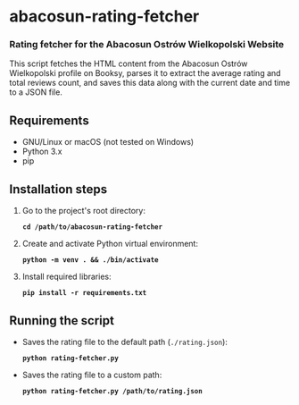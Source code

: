 # abacosun-rating-fetcher

### Rating fetcher for the Abacosun Ostrów Wielkopolski Website

This script fetches the HTML content from the Abacosun Ostrów Wielkopolski profile on Booksy, parses it to extract the average rating and total reviews count, and saves this data along with the current date and time to a JSON file.

## Requirements
- GNU/Linux or macOS (not tested on Windows)
- Python 3.x
- pip

## Installation steps

1. Go to the project's root directory:

    **`cd /path/to/abacosun-rating-fetcher`**

2. Create and activate Python virtual environment:

    **`python -m venv . && ./bin/activate`**

3. Install required libraries:

    **`pip install -r requirements.txt`**

## Running the script

- Saves the rating file to the default path (`./rating.json`):

  **`python rating-fetcher.py`**

- Saves the rating file to a custom path:

  **`python rating-fetcher.py /path/to/rating.json`**